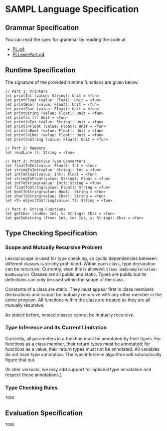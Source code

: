# SAMPL Language Specification

## Grammar Specification

You can read the spec for grammar by reading the code at

- [PL.g4](./src/main/antlr/PL.g4)
- [PLLexerPart.g4](./src/main/antlr/PLLexerPart.g4)

## Runtime Specification

The signature of the provided runtime functions are given below:

```
// Part 1: Printers
let printInt (value: String): Unit = <fun>
let printFloat (value: Float): Unit = <fun>
let printBool (value: Float): Unit = <fun>
let printChar (value: Float): Unit = <fun>
let printString (value: Float): Unit = <fun>
let println (): Unit = <fun>
let printlnInt (value: String): Unit = <fun>
let printlnFloat (value: Float): Unit = <fun>
let printlnBool (value: Float): Unit = <fun>
let printlnChar (value: Float): Unit = <fun>
let printlnString (value: Float): Unit = <fun>

// Part 2: Readers
let readLine (): String = <fun>

// Part 3: Primitive Type Converters
let floatToInt(value: Float): Int = <fun>
let stringToInt(value: String): Int = <fun>
let intToFloat(value: Int): Float = <fun>
let stringToFloat(value: String): Float = <fun>
let intToString(value: Int): String = <fun>
let floatToString(value: Float): String = <fun>
let boolToString(value: Bool): String = <fun>
let charToString(value: Char): String = <fun>
let <T> objectToString(value: T): String = <fun>

// Part 4: String Functions
let getChar (index: Int, s: String): Char = <fun>
let getSubstring (from: Int, to: Int, s: String): Char = <fun>
```

## Type Checking Specification

### Scope and Mutually Recursive Problem

Lexical scope is used for type checking, so cyclic dependencies between different classes is 
strictly prohibited. Within each class, type declaration can be recursive. Currently, even this is 
allowed: `class BadExample(value: BadExample)` Classes are all public and static. Types are public
but its definitions can only be used within the scope of the class.

Constants of a class are static. They must appear first in class members declarations and cannot be
mutually recursive with any other member in the entire program. All functions within the class are 
treated as they are all mutually recursive.

As stated before, nested classes cannot be mutually recursive.

### Type Inference and Its Current Limitation

Currently, all parameters in a function must be annotated by their types. For functions as a class 
member, their return types must be annotated; for functions as a value, their return types must not
be annotated. All variables do not have type annotation. The type inference algorithm will 
automatically figure that out. 

(In later versions, we may add support for optional type annotation and respect those annotations.)

### Type Checking Rules

`TODO`

## Evaluation Specification

`TODO`
